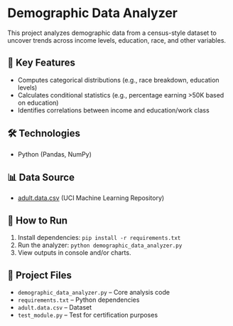 # Demographic Data Analyzer

This project analyzes demographic data from a census-style dataset to uncover trends across income levels, education, race, and other variables.

## 🔹 Key Features
- Computes categorical distributions (e.g., race breakdown, education levels)
- Calculates conditional statistics (e.g., percentage earning >50K based on education)
- Identifies correlations between income and education/work class

## 🛠️ Technologies
- Python (Pandas, NumPy)

## 📊 Data Source
- [adult.data.csv](https://archive.ics.uci.edu/ml/datasets/adult) (UCI Machine Learning Repository)

## 🚀 How to Run
1. Install dependencies: `pip install -r requirements.txt`
2. Run the analyzer: `python demographic_data_analyzer.py`
3. View outputs in console and/or charts.

## 📎 Project Files
- `demographic_data_analyzer.py` – Core analysis code
- `requirements.txt` – Python dependencies
- `adult.data.csv` – Dataset
- `test_module.py` – Test for certification purposes
